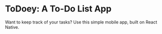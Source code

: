 # ToDoey: A To-Do List App

Want to keep track of your tasks? Use this simple mobile app, built on React Native.